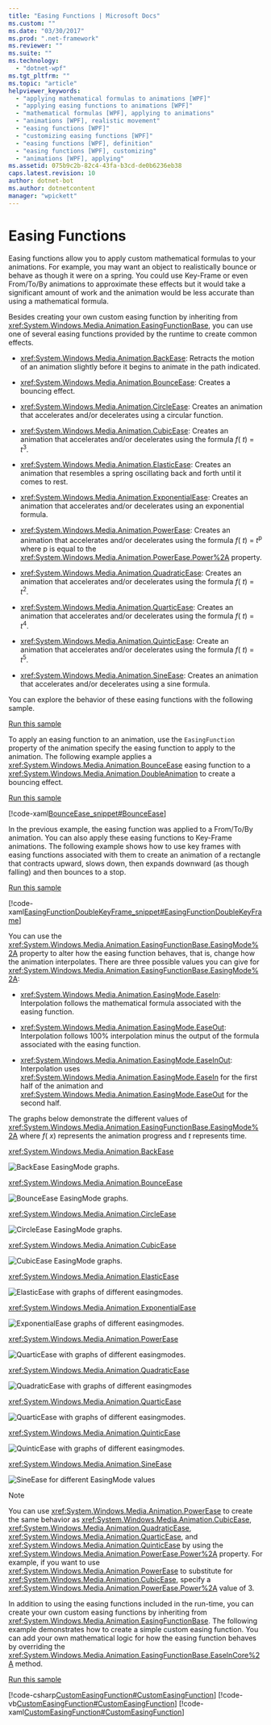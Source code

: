 ```yaml
---
title: "Easing Functions | Microsoft Docs"
ms.custom: ""
ms.date: "03/30/2017"
ms.prod: ".net-framework"
ms.reviewer: ""
ms.suite: ""
ms.technology: 
  - "dotnet-wpf"
ms.tgt_pltfrm: ""
ms.topic: "article"
helpviewer_keywords: 
  - "applying mathematical formulas to animations [WPF]"
  - "applying easing functions to animations [WPF]"
  - "mathematical formulas [WPF], applying to animations"
  - "animations [WPF], realistic movement"
  - "easing functions [WPF]"
  - "customizing easing functions [WPF]"
  - "easing functions [WPF], definition"
  - "easing functions [WPF], customizing"
  - "animations [WPF], applying"
ms.assetid: 075b9c2b-82c4-43fa-b3cd-de0b6236eb38
caps.latest.revision: 10
author: dotnet-bot
ms.author: dotnetcontent
manager: "wpickett"
---
```

# Easing Functions
Easing functions allow you to apply custom mathematical formulas to your animations. For example, you may want an object to realistically bounce or behave as though it were on a spring. You could use Key-Frame or even From/To/By animations to approximate these effects but it would take a significant amount of work and the animation would be less accurate than using a mathematical formula.  
  
 Besides creating your own custom easing function by inheriting from              <xref:System.Windows.Media.Animation.EasingFunctionBase>, you can use one of several easing functions provided by the runtime to create common effects.  
  
-   <xref:System.Windows.Media.Animation.BackEase>: Retracts the motion of an animation slightly before it begins to animate in the path indicated.  
  
-   <xref:System.Windows.Media.Animation.BounceEase>: Creates a bouncing effect.  
  
-   <xref:System.Windows.Media.Animation.CircleEase>: Creates an animation that accelerates and/or decelerates using a circular function.  
  
-   <xref:System.Windows.Media.Animation.CubicEase>: Creates an animation that accelerates and/or decelerates using the formula                      *f*(                     *t*) =                      *t*<sup>3</sup>.  
  
-   <xref:System.Windows.Media.Animation.ElasticEase>: Creates an animation that resembles a spring oscillating back and forth until it comes to rest.  
  
-   <xref:System.Windows.Media.Animation.ExponentialEase>: Creates an animation that accelerates and/or decelerates using an exponential formula.  
  
-   <xref:System.Windows.Media.Animation.PowerEase>: Creates an animation that accelerates and/or decelerates using the formula                      *f*(                     *t*) =                      *t*<sup>p</sup> where p is equal to the                      <xref:System.Windows.Media.Animation.PowerEase.Power%2A> property.  
  
-   <xref:System.Windows.Media.Animation.QuadraticEase>: Creates an animation that accelerates and/or decelerates using the formula                      *f*(                     *t*) =                      *t*<sup>2</sup>.  
  
-   <xref:System.Windows.Media.Animation.QuarticEase>: Creates an animation that accelerates and/or decelerates using the formula                      *f*(                     *t*) =                      *t*<sup>4</sup>.  
  
-   <xref:System.Windows.Media.Animation.QuinticEase>: Create an animation that accelerates and/or decelerates using the formula                      *f*(                     *t*) =                      *t*<sup>5</sup>.  
  
-   <xref:System.Windows.Media.Animation.SineEase>: Creates an animation that accelerates and/or decelerates using a sine formula.  
  
 You can explore the behavior of these easing functions with the following sample.  
  
 [Run this sample](http://go.microsoft.com/fwlink/?LinkId=139798&sref=easing_functions_gallery)  
  
 To apply an easing function to an animation, use the              `EasingFunction` property of the animation specify the easing function to apply to the animation. The following example applies a              <xref:System.Windows.Media.Animation.BounceEase> easing function to a              <xref:System.Windows.Media.Animation.DoubleAnimation> to create a bouncing effect.  
  
 [Run this sample](http://go.microsoft.com/fwlink/?LinkId=139798&sref=BounceEase)  
  
 [!code-xaml[BounceEase_snippet#BounceEase](../../../../samples/snippets/csharp/VS_Snippets_Wpf/bounceease_snippet/CS/window1.xaml#bounceease)]  
  
 In the previous example, the easing function was applied to a From/To/By animation. You can also apply these easing functions to Key-Frame animations. The following example shows how to use key frames with easing functions associated with them to create an animation of a rectangle that contracts upward, slows down, then expands downward (as though falling) and then bounces to a stop.  
  
 [Run this sample](http://go.microsoft.com/fwlink/?LinkId=139798&sref=EasingFunctionDoubleKeyFrame)  
  
 [!code-xaml[EasingFunctionDoubleKeyFrame_snippet#EasingFunctionDoubleKeyFrame](../../../../samples/snippets/csharp/VS_Snippets_Wpf/easingfunctiondoublekeyframe_snippet/CS/window1.xaml#easingfunctiondoublekeyframe)]  
  
 You can use the              <xref:System.Windows.Media.Animation.EasingFunctionBase.EasingMode%2A> property to alter how the easing function behaves, that is, change how the animation interpolates. There are three possible values you can give for              <xref:System.Windows.Media.Animation.EasingFunctionBase.EasingMode%2A>:  
  
-   <xref:System.Windows.Media.Animation.EasingMode.EaseIn>: Interpolation follows the mathematical formula associated with the easing function.  
  
-   <xref:System.Windows.Media.Animation.EasingMode.EaseOut>: Interpolation follows 100% interpolation minus the output of the formula associated with the easing function.  
  
-   <xref:System.Windows.Media.Animation.EasingMode.EaseInOut>: Interpolation uses                      <xref:System.Windows.Media.Animation.EasingMode.EaseIn> for the first half of the animation and                      <xref:System.Windows.Media.Animation.EasingMode.EaseOut> for the second half.  
  
 The graphs below demonstrate the different values of              <xref:System.Windows.Media.Animation.EasingFunctionBase.EasingMode%2A> where              *f*(             *x*) represents the animation progress and              *t* represents time.  
  
 <xref:System.Windows.Media.Animation.BackEase>  
  
 ![BackEase EasingMode graphs.](../../../../docs/framework/wpf/graphics-multimedia/media/backease-graph.png "BackEase_Graph")  
  
 <xref:System.Windows.Media.Animation.BounceEase>  
  
 ![BounceEase EasingMode graphs.](../../../../docs/framework/wpf/graphics-multimedia/media/bounceease-graph.png "BounceEase_Graph")  
  
 <xref:System.Windows.Media.Animation.CircleEase>  
  
 ![CircleEase EasingMode graphs.](../../../../docs/framework/wpf/graphics-multimedia/media/circleease-graph.png "CircleEase_Graph")  
  
 <xref:System.Windows.Media.Animation.CubicEase>  
  
 ![CubicEase EasingMode graphs.](../../../../docs/framework/wpf/graphics-multimedia/media/cubicease-graph.png "CubicEase_Graph")  
  
 <xref:System.Windows.Media.Animation.ElasticEase>  
  
 ![ElasticEase with graphs of different easingmodes.](../../../../docs/framework/wpf/graphics-multimedia/media/elasticease-graph.png "ElasticEase_Graph")  
  
 <xref:System.Windows.Media.Animation.ExponentialEase>  
  
 ![ExponentialEase graphs of different easingmodes.](../../../../docs/framework/wpf/graphics-multimedia/media/exponentialease-graph.png "ExponentialEase_Graph")  
  
 <xref:System.Windows.Media.Animation.PowerEase>  
  
 ![QuarticEase with graphs of different easingmodes.](../../../../docs/framework/wpf/graphics-multimedia/media/quarticease-graph.png "QuarticEase_Graph")  
  
 <xref:System.Windows.Media.Animation.QuadraticEase>  
  
 ![QuadraticEase with graphs of different easingmodes](../../../../docs/framework/wpf/graphics-multimedia/media/quadraticease-graph.png "QuadraticEase_Graph")  
  
 <xref:System.Windows.Media.Animation.QuarticEase>  
  
 ![QuarticEase with graphs of different easingmodes.](../../../../docs/framework/wpf/graphics-multimedia/media/quarticease-graph.png "QuarticEase_Graph")  
  
 <xref:System.Windows.Media.Animation.QuinticEase>  
  
 ![QuinticEase with graphs of different easingmodes.](../../../../docs/framework/wpf/graphics-multimedia/media/quinticease-graph.png "QuinticEase_Graph")  
  
 <xref:System.Windows.Media.Animation.SineEase>  
  
 ![SineEase for different EasingMode values](../../../../docs/framework/wpf/graphics-multimedia/media/sineease-graph.png "SineEase_Graph")  
  
> [!NOTE]
>  You can use                  <xref:System.Windows.Media.Animation.PowerEase> to create the same behavior as                  <xref:System.Windows.Media.Animation.CubicEase>,                  <xref:System.Windows.Media.Animation.QuadraticEase>,                  <xref:System.Windows.Media.Animation.QuarticEase>, and                  <xref:System.Windows.Media.Animation.QuinticEase> by using the                  <xref:System.Windows.Media.Animation.PowerEase.Power%2A> property. For example, if you want to use                  <xref:System.Windows.Media.Animation.PowerEase> to substitute for                  <xref:System.Windows.Media.Animation.CubicEase>, specify a                  <xref:System.Windows.Media.Animation.PowerEase.Power%2A> value of 3.  
  
 In addition to using the easing functions included in the run-time, you can create your own custom easing functions by inheriting from              <xref:System.Windows.Media.Animation.EasingFunctionBase>. The following example demonstrates how to create a simple custom easing function. You can add your own mathematical logic for how the easing function behaves by overriding the              <xref:System.Windows.Media.Animation.EasingFunctionBase.EaseInCore%2A> method.  
  
 [Run this sample](http://go.microsoft.com/fwlink/?LinkId=139798&sref=CustomEasingFunction)  
  
 [!code-csharp[CustomEasingFunction#CustomEasingFunction](../../../../samples/snippets/csharp/VS_Snippets_Wpf/customeasingfunction/csharp/customlog10easingfunction.cs#customeasingfunction)]
 [!code-vb[CustomEasingFunction#CustomEasingFunction](../../../../samples/snippets/visualbasic/VS_Snippets_Wpf/customeasingfunction/visualbasic/customlog10easingfunction.vb#customeasingfunction)]
 [!code-xaml[CustomEasingFunction#CustomEasingFunction](../../../../samples/snippets/csharp/VS_Snippets_Wpf/customeasingfunction/csharp/window1.xaml#customeasingfunction)]
